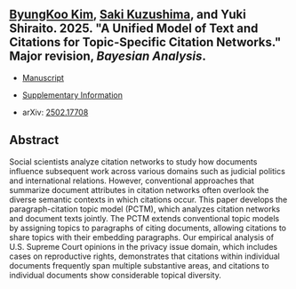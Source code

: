 ## [ByungKoo Kim](https://www.byungkookim.com/), [Saki Kuzushima](https://sakikuzushima.github.io/), and Yuki Shiraito. 2025. "A Unified Model of Text and Citations for Topic-Specific Citation Networks." Major revision, _Bayesian Analysis_.

- [Manuscript](../files/pctm.pdf)

- [Supplementary Information](../files/pctm_si.pdf)

- arXiv: [2502.17708](https://doi.org/10.48550/arXiv.2502.17708)

## Abstract
Social scientists analyze citation networks to study how documents influence subsequent work across various domains such as judicial politics and international relations.
However, conventional approaches that summarize document attributes in citation networks often overlook the diverse semantic contexts in which citations occur.
This paper develops the paragraph-citation topic model (PCTM), which analyzes citation networks and document texts jointly.
The PCTM extends conventional topic models by assigning topics to paragraphs of citing documents, allowing citations to share topics with their embedding paragraphs.
Our empirical analysis of U.S. Supreme Court opinions in the privacy issue domain, which includes cases on reproductive rights, demonstrates that citations within individual documents frequently span multiple substantive areas, and citations to individual documents show considerable topical diversity.
